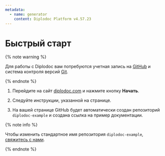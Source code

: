 ```yaml
---
metadata:
  - name: generator
    content: Diplodoc Platform v4.57.23
---
```


# Быстрый старт

{% note warning %}

Для работы с Diplodoc вам потребуются учетная запись на [GitHub](https://github.com/) и система контроля версий [Git](https://git-scm.com/downloads).

{% endnote %}


1. Перейдите на сайт [diplodoc.com](https://diplodoc.com/) и нажмите кнопку **Начать**.

1. Следуйте инструкции, указанной на странице. 

1. На вашей странице GitHub будет автоматически создан репозиторий `diplodoc-example` и создана ссылка на пример документации.

{% note info %}

Чтобы изменить стандартное имя репозитория `diplodoc-example`, [свяжитесь с нами](https://diplodoc.com/#contact).

{% endnote %}
